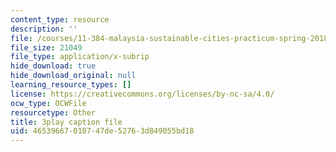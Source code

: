 ```yaml
---
content_type: resource
description: ''
file: /courses/11-384-malaysia-sustainable-cities-practicum-spring-2018/46539667010747de52763d849055bd18_R65WafN88dw.srt
file_size: 21049
file_type: application/x-subrip
hide_download: true
hide_download_original: null
learning_resource_types: []
license: https://creativecommons.org/licenses/by-nc-sa/4.0/
ocw_type: OCWFile
resourcetype: Other
title: 3play caption file
uid: 46539667-0107-47de-5276-3d849055bd18
---
```


